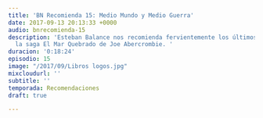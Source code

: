 ```yaml
---
title: 'BN Recomienda 15: Medio Mundo y Medio Guerra'
date: 2017-09-13 20:13:33 +0000
audio: bnrecomienda-15
description: 'Esteban Balance nos recomienda fervientemente los últimos 2 libros de
  la saga El Mar Quebrado de Joe Abercrombie. '
duracion: '0:18:24'
episodio: 15
image: "/2017/09/Libros logos.jpg"
mixcloudurl: ''
subtitle: ''
temporada: Recomendaciones
draft: true

---
```


